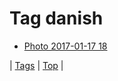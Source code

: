 <!--
title: Tag danish
date: 2020-06-28T15:26:58.855Z
tags:
-->
# Tag danish

 * [Photo 2017-01-17 18](156000246450.md)

| [Tags](tags.md) | [Top](index.md) |

